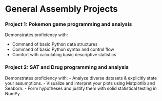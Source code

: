 # General Assembly Projects

### __Project 1: Pokemon game programming and analysis__

Demonstrates proficiency with:
  - Command of basic Python data structures
  - Command of basic Python syntax and control flow
  - Comfort with calculating basic descriptive statistics

### __Project 2: SAT and Drug  programming and analysis__

Demonstrates proficiency with:
    - Analyze diverse datasets & explicitly state your assumptions.
    - Visualize and interpret your plots using Matplotlib and Seaborn. 
    - Form hypotheses and justify them with solid statistical testing in NumPy. 
